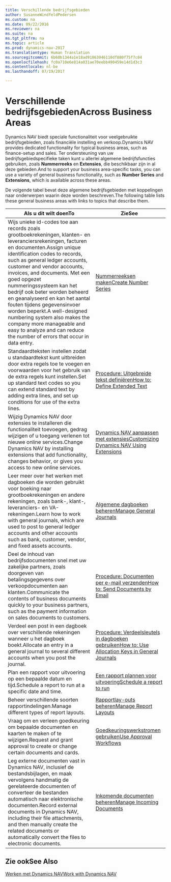 ```yaml
---
title: Verschillende bedrijfsgebieden
author: SusanneWindfeldPedersen
ms.custom: na
ms.date: 09/22/2016
ms.reviewer: na
ms.suite: na
ms.tgt_pltfrm: na
ms.topic: article
ms.prod: dynamics-nav-2017
ms.translationtype: Human Translation
ms.sourcegitcommit: 6b60b1344a1e18ad91863046110df880f75f7c04
ms.openlocfilehash: fc0a710e6e814a031ae70eebb490459e14d1d3c3
ms.contentlocale: nl-be
ms.lasthandoff: 07/19/2017

---
```


# <a name="across-business-areas"></a><span data-ttu-id="02c05-102">Verschillende bedrijfsgebieden</span><span class="sxs-lookup"><span data-stu-id="02c05-102">Across Business Areas</span></span>

<span data-ttu-id="02c05-103">Dynamics NAV biedt speciale functionaliteit voor veelgebruikte bedrijfsgebieden, zoals financiële instelling en verkoop.</span><span class="sxs-lookup"><span data-stu-id="02c05-103">Dynamics NAV provides dedicated functionality for typical business areas, such as finance-setup and sales.</span></span> <span data-ttu-id="02c05-104">Ter ondersteuning van uw bedrijfsgebiedspecifieke taken kunt u allerlei algemene bedrijfsfuncties gebruiken, zoals **Nummerreeks** en **Extensies**, die beschikbaar zijn in al deze gebieden.</span><span class="sxs-lookup"><span data-stu-id="02c05-104">And to support your business area-specific tasks, you can use a variety of general business functionality, such as **Number Series** and **Extensions**, which is available across these areas.</span></span>

<span data-ttu-id="02c05-105">De volgende tabel bevat deze algemene bedrijfsgebieden met koppelingen naar onderwerpen waarin deze worden beschreven.</span><span class="sxs-lookup"><span data-stu-id="02c05-105">The following table lists these general business areas with links to topics that describe them.</span></span>

|<span data-ttu-id="02c05-106">Als u dit wilt doen</span><span class="sxs-lookup"><span data-stu-id="02c05-106">To</span></span>   |<span data-ttu-id="02c05-107">Zie</span><span class="sxs-lookup"><span data-stu-id="02c05-107">See</span></span>   |
|-----|------|
|<span data-ttu-id="02c05-108">Wijs unieke id-codes toe aan records zoals grootboekrekeningen, klanten- en leveranciersrekeningen, facturen en documenten.</span><span class="sxs-lookup"><span data-stu-id="02c05-108">Assign unique identification codes to records, such as general ledger accounts, customer and vendor accounts, invoices, and documents.</span></span> <span data-ttu-id="02c05-109">Met een goed opgezet nummeringssysteem kan het bedrijf ook beter worden beheerd en geanalyseerd en kan het aantal fouten tijdens gegevensinvoer worden beperkt.</span><span class="sxs-lookup"><span data-stu-id="02c05-109">A well-designed numbering system also makes the company more manageable and easy to analyze and can reduce the number of errors that occur in data entry.</span></span>|[<span data-ttu-id="02c05-110">Nummerreeksen maken</span><span class="sxs-lookup"><span data-stu-id="02c05-110">Create Number Series</span></span>](ui-create-number-series.md)|
|<span data-ttu-id="02c05-111">Standaardteksten instellen zodat u standaardtekst kunt uitbreiden door extra regels toe te voegen en voorwaarden voor het gebruik van de extra regels kunt instellen.</span><span class="sxs-lookup"><span data-stu-id="02c05-111">Set up standard text codes so you can extend standard text by adding extra lines, and set up conditions for use of the extra lines.</span></span>|[<span data-ttu-id="02c05-112">Procedure: Uitgebreide tekst definiëren</span><span class="sxs-lookup"><span data-stu-id="02c05-112">How to: Define Extended Text</span></span>](ui-how-define-ext-text.md)|
|<span data-ttu-id="02c05-113">Wijzig Dynamics NAV door extensies te installeren die functionaliteit toevoegen, gedrag wijzigen of u toegang verlenen tot nieuwe online services.</span><span class="sxs-lookup"><span data-stu-id="02c05-113">Change Dynamics NAV by installing extensions that add functionality, changes behavior, or gives you access to new online services.</span></span>|[<span data-ttu-id="02c05-114">Dynamics NAV aanpassen met extensies</span><span class="sxs-lookup"><span data-stu-id="02c05-114">Customizing Dynamics NAV Using Extensions</span></span>](ui-extensions.md)|
|<span data-ttu-id="02c05-115">Leer meer over het werken met dagboeken die worden gebruikt voor boeking naar grootboekrekeningen en andere rekeningen, zoals bank-, klant-, leveranciers- en VA-rekeningen.</span><span class="sxs-lookup"><span data-stu-id="02c05-115">Learn how to work with general journals, which are used to post to general ledger accounts and other accounts such as bank, customer, vendor, and fixed assets accounts.</span></span>|[<span data-ttu-id="02c05-116">Algemene dagboeken beheren</span><span class="sxs-lookup"><span data-stu-id="02c05-116">Manage General Journals</span></span>](ui-work-general-journals.md)|
|<span data-ttu-id="02c05-117">Deel de inhoud van bedrijfsdocumenten snel met uw zakelijke partners, zoals doorgeven van betalingsgegevens over verkoopdocumenten aan klanten.</span><span class="sxs-lookup"><span data-stu-id="02c05-117">Communicate the contents of business documents quickly to your business partners, such as the payment information on sales documents to customers.</span></span>|[<span data-ttu-id="02c05-118">Procedure: Documenten per e-mail verzenden</span><span class="sxs-lookup"><span data-stu-id="02c05-118">How to: Send Documents by Email</span></span>](ui-how-send-documents-email.md)|
|<span data-ttu-id="02c05-119">Verdeel een post in een dagboek over verschillende rekeningen wanneer u het dagboek boekt.</span><span class="sxs-lookup"><span data-stu-id="02c05-119">Allocate an entry in a general journal to several different accounts when you post the journal.</span></span>|[<span data-ttu-id="02c05-120">Procedure: Verdeelsleutels in dagboeken gebruiken</span><span class="sxs-lookup"><span data-stu-id="02c05-120">How to: Use Allocation Keys in General Journals</span></span>](ui-how-use-allocation-keys-general-journals.md)|
|<span data-ttu-id="02c05-121">Plan een rapport voor uitvoering op een bepaalde datum en tijd.</span><span class="sxs-lookup"><span data-stu-id="02c05-121">Schedule a report to run at a specific date and time.</span></span>|[<span data-ttu-id="02c05-122">Een rapport plannen voor uitvoering</span><span class="sxs-lookup"><span data-stu-id="02c05-122">Schedule a report to run</span></span>](ui-schedule-report.md)|
|<span data-ttu-id="02c05-123">Beheer verschillende soorten rapportindelingen.</span><span class="sxs-lookup"><span data-stu-id="02c05-123">Manage different types of report layouts.</span></span>|[<span data-ttu-id="02c05-124">Rapportlay-outs beheren</span><span class="sxs-lookup"><span data-stu-id="02c05-124">Manage Report Layouts</span></span>](ui-manage-report-layouts.md)|
|<span data-ttu-id="02c05-125">Vraag om en verleen goedkeuring om bepaalde documenten en kaarten te maken of te wijzigen.</span><span class="sxs-lookup"><span data-stu-id="02c05-125">Request and grant approval to create or change certain documents and cards.</span></span>|[<span data-ttu-id="02c05-126">Goedkeuringswerkstromen gebruiken</span><span class="sxs-lookup"><span data-stu-id="02c05-126">Use Approval Workflows</span></span>](across-how-use-approval-workflows.md)|
|<span data-ttu-id="02c05-127">Leg externe documenten vast in Dynamics NAV, inclusief de bestandsbijlagen, en maak vervolgens handmatig de gerelateerde documenten of converteer de bestanden automatisch naar elektronische documenten.</span><span class="sxs-lookup"><span data-stu-id="02c05-127">Record external documents in Dynamics NAV, including their file attachments, and then manually create the related documents or automatically convert the files to electronic documents.</span></span>|[<span data-ttu-id="02c05-128">Inkomende documenten beheren</span><span class="sxs-lookup"><span data-stu-id="02c05-128">Manage Incoming Documents</span></span>](across-income-documents.md)|

## <a name="see-also"></a><span data-ttu-id="02c05-129">Zie ook</span><span class="sxs-lookup"><span data-stu-id="02c05-129">See Also</span></span>
[<span data-ttu-id="02c05-130">Werken met Dynamics NAV</span><span class="sxs-lookup"><span data-stu-id="02c05-130">Work with Dynamics NAV</span></span>](ui-work-product.md)


